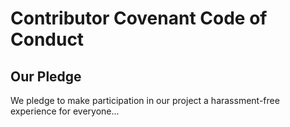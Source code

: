 # Contributor Covenant Code of Conduct

## Our Pledge

We pledge to make participation in our project a harassment-free experience for everyone...
